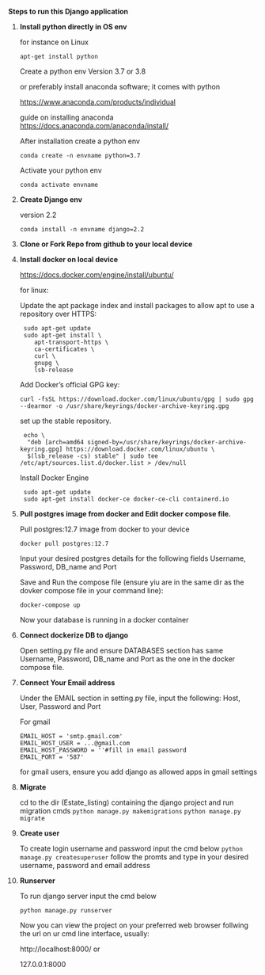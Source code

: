 <strong>Steps to run this Django application</strong>

1. <strong>Install python directly in OS env </strong>


   for instance on Linux
    ```
    apt-get install python
    ```
   Create a python env 
   Version 3.7 or 3.8



   or preferably install anaconda software; it comes with python
   
   https://www.anaconda.com/products/individual

   guide on installing anaconda https://docs.anaconda.com/anaconda/install/


   After installation create a python env
    ```
    conda create -n envname python=3.7 
    ```

   Activate your python env
    ```
    conda activate envname
    ```

2. <strong>Create Django env</strong>

   version 2.2

    ```
    conda install -n envname django=2.2
    ```

3. <strong>Clone or Fork Repo from github to your local device</strong>

4. <strong>Install docker on local device</strong>
   
   https://docs.docker.com/engine/install/ubuntu/

   for linux:
   
   Update the apt package index and install packages to allow apt to use a repository over HTTPS:

    ```
     sudo apt-get update
     sudo apt-get install \
        apt-transport-https \
        ca-certificates \
        curl \
        gnupg \
        lsb-release
    ```
   Add Docker’s official GPG key:
    ```
    curl -fsSL https://download.docker.com/linux/ubuntu/gpg | sudo gpg --dearmor -o /usr/share/keyrings/docker-archive-keyring.gpg
    ```

   set up the stable repository.
    ```
     echo \
      "deb [arch=amd64 signed-by=/usr/share/keyrings/docker-archive-keyring.gpg] https://download.docker.com/linux/ubuntu \
      $(lsb_release -cs) stable" | sudo tee /etc/apt/sources.list.d/docker.list > /dev/null
     ```
   Install Docker Engine
    ```
     sudo apt-get update
     sudo apt-get install docker-ce docker-ce-cli containerd.io
     ```
5. <strong>Pull postgres image from docker and Edit docker compose file.</strong>
   
   Pull postgres:12.7 image from docker to your device
    ```
    docker pull postgres:12.7
    ```
   
   Input your desired postgres details for the following fields
   Username, Password, DB_name and Port
   

   Save and Run the compose file (ensure yiu are in the same dir as the dovker compose file in your command line):
     ```
    docker-compose up
     ```
   Now your database is running in a docker container


6. <strong>Connect dockerize DB to django</strong>
   
   Open setting.py file and ensure DATABASES section has same  Username, Password, DB_name and Port as the one in the docker compose file.


7. <strong>Connect Your Email address</strong>
   
   Under the EMAIL section in setting.py file, input the following:
   Host, User, Password and Port

   For gmail
     ```
    EMAIL_HOST = 'smtp.gmail.com'
    EMAIL_HOST_USER = ...@gmail.com
    EMAIL_HOST_PASSWORD = ''#fill in email password
    EMAIL_PORT = '587'
     ```
   for gmail users, ensure you add django as allowed apps in gmail settings

8. <strong>Migrate</strong>
      
   cd to the dir (Estate_listing) containing the django project and run migration cmds
    ``
    python manage.py makemigrations
    ``
     ``
    python manage.py migrate
    ``
9. <strong>Create user</strong>

   To create login username and password input the cmd below
       ``
    python manage.py createsuperuser
    ``
    follow the promts and type in your desired username, password and email address
    
 
10. <strong>Runserver</strong>
   
      To run django server input the cmd below

      ```
      python manage.py runserver
      ```
      Now you can view the project on your preferred web browser follwing the url on ur cmd line interface, usually: 

      http://localhost:8000/ or

      127.0.0.1:8000

